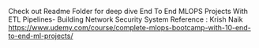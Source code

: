 Check out Readme Folder for deep dive
End To End MLOPS Projects With ETL Pipelines- Building Network Security System 
Reference : Krish Naik https://www.udemy.com/course/complete-mlops-bootcamp-with-10-end-to-end-ml-projects/
